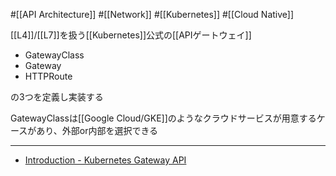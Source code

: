 #[[API Architecture]] #[[Network]] #[[Kubernetes]] #[[Cloud Native]]

[[L4]]/[[L7]]を扱う[[Kubernetes]]公式の[[APIゲートウェイ]]

- GatewayClass
- Gateway
- HTTPRoute

の3つを定義し実装する

GatewayClassは[[Google Cloud/GKE]]のようなクラウドサービスが用意するケースがあり、外部or内部を選択できる

---

- [Introduction - Kubernetes Gateway API](https://gateway-api.sigs.k8s.io/)